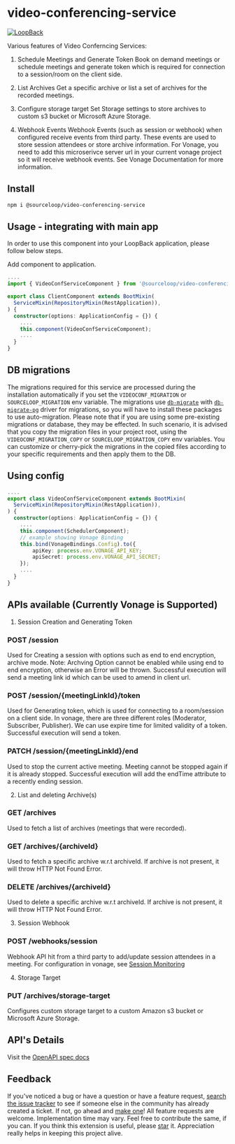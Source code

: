 # video-conferencing-service

[![LoopBack](https://github.com/strongloop/loopback-next/raw/master/docs/site/imgs/branding/Powered-by-LoopBack-Badge-(blue)-@2x.png)](http://loopback.io/)

Various features of Video Conferncing Services: 

1. Schedule Meetings and Generate Token
    Book on demand meetings or schedule meetings and generate token which is required for connection to a session/room on the client side.

2. List Archives 
    Get a specific archive or list a set of archives for the recorded meetings.

3. Configure storage target
    Set Storage settings to store archives to custom s3 bucket or Microsoft Azure Storage.

4. Webhook Events
    Webhook Events (such as session or webhook) when configured receive events from third party. These events are used to store session attendees or store archive information.
    For Vonage, you need to add this microserivce server url in your current vonage project 
    so it will receive webhook events. See Vonage Documentation for more information.

## Install 

```sh
npm i @sourceloop/video-conferencing-service
```

## Usage - integrating with main app

In order to use this component into your LoopBack application, please follow below steps.

Add component to application.

```ts
....
import { VideoConfServiceComponent } from '@sourceloop/video-conferencing-service';

export class ClientComponent extends BootMixin(
  ServiceMixin(RepositoryMixin(RestApplication)),
) {
  constructor(options: ApplicationConfig = {}) {
    ....
    this.component(VideoConfServiceComponent);
    ....
  }
}
```

## DB migrations

The migrations required for this service are processed during the installation automatically if you set the `VIDEOCONF_MIGRATION` or `SOURCELOOP_MIGRATION` env variable. The migrations use [`db-migrate`](https://www.npmjs.com/package/db-migrate) with [`db-migrate-pg`](https://www.npmjs.com/package/db-migrate-pg) driver for migrations, so you will have to install these packages to use auto-migration. Please note that if you are using some pre-existing migrations or database, they may be effected. In such scenario, it is advised that you copy the migration files in your project root, using the `VIDEOCONF_MIGRATION_COPY` or `SOURCELOOP_MIGRATION_COPY` env variables. You can customize or cherry-pick the migrations in the copied files according to your specific requirements and then apply them to the DB.

## Using config

```ts
....
export class VideoConfServiceComponent extends BootMixin(
  ServiceMixin(RepositoryMixin(RestApplication)),
) {
  constructor(options: ApplicationConfig = {}) {
    ....
    this.component(SchedulerComponent);
    // example showing Vonage Binding
    this.bind(VonageBindings.Config).to({
        apiKey: process.env.VONAGE_API_KEY;
        apiSecret: process.env.VONAGE_API_SECRET;
    });
    ....
  }
}
```

## APIs available (Currently Vonage is Supported) 

1. Session Creation and Generating Token

### POST /session
Used for Creating a session with options such as end to end encryption, archive mode.
Note: Archving Option cannot be enabled while using end to end encryption, otherwise an Error will be thrown.
Successful execution will send a meeting link id which can be used to amend in client url.

### POST /session/{meetingLinkId}/token
Used for Generating token, which is used for connecting to a room/session on a client side.
In vonage, there are three different roles (Moderator, Subscriber, Publisher).
We can use expire time for limited validity of a token.
Successful execution will send a token.

### PATCH /session/{meetingLinkId}/end
Used to stop the current active meeting. Meeting cannot be stopped again if it is already stopped.
Successful execution will add the endTime attribute to a recently ending session.

2. List and deleting Archive(s) 

### GET /archives
Used to fetch a list of archives (meetings that were recorded).

### GET /archives/{archiveId}
Used to fetch a specific archive w.r.t archiveId.
If archive is not present, it will throw HTTP Not Found Error.

### DELETE /archives/{archiveId}
Used to delete a specific archive w.r.t archiveId.
If archive is not present, it will throw HTTP Not Found Error.

3. Session Webhook

### POST /webhooks/session
Webhook API hit from a third party to add/update session attendees in a meeting.
For configuration in vonage, see [Session Monitoring](https://tokbox.com/developer/guides/session-monitoring/)


4. Storage Target

### PUT /archives/storage-target
Configures custom storage target to a custom Amazon s3 bucket or Microsoft Azure Storage.

## API's Details

Visit the [OpenAPI spec docs](./openapi.md)


## Feedback
If you've noticed a bug or have a question or have a feature request, [search the issue tracker](https://github.com/sourcefuse/loopback4-microservice-catalog/issues) to see if someone else in the community has already created a ticket.
If not, go ahead and [make one](https://github.com/sourcefuse/loopback4-microservice-catalog/issues/new/choose)!
All feature requests are welcome. Implementation time may vary. Feel free to contribute the same, if you can.
If you think this extension is useful, please [star](https://help.github.com/en/articles/about-stars) it. Appreciation really helps in keeping this project alive.

